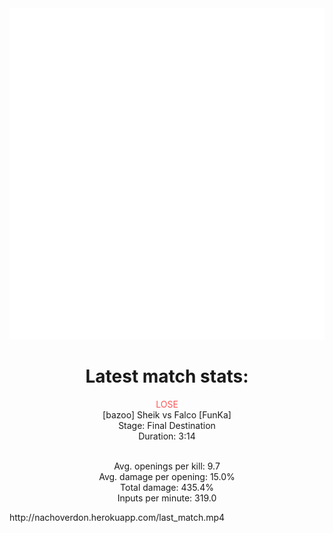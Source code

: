 <div align="center">
    <img src="https://github.com/nachoverdon/nachoverdon/blob/master/profile.svg" width="838" height="530"/>
<!--START_SECTION:slippi_stats-->
<div>
<h1>Latest match stats:</h1>
<p>
<span style="color: #f55;">LOSE</span>
<br>
<span>[bazoo] Sheik vs Falco [FunKa]</span>
<br>
<span>Stage: Final Destination</span>
<br>
<span>Duration: 3:14</span>
<br>
<br>

<span>Avg. openings per kill: 9.7</span>
<br>
<span>Avg. damage per opening: 15.0%</span>
<br>
<span>Total damage: 435.4%</span>
<br>
<span>Inputs per minute: 319.0</span>
<br>
</p>
</div>
<!--END_SECTION:slippi_stats-->
</div>
http://nachoverdon.herokuapp.com/last_match.mp4
